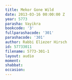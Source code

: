 ```yaml
---
title: Mekor Gone Wild
date: 2013-03-16 00:00:00 Z
year: 5773
parasha: Vayikra
bookcode: '3'
fullparashacode: '301'
parashacode: '301'
author: Rabbi Eliezer Hirsch
id: 57733011
filename: 5773-301-1
layout: audio
moment: 
shabbat: 
occasion: 
---
```


